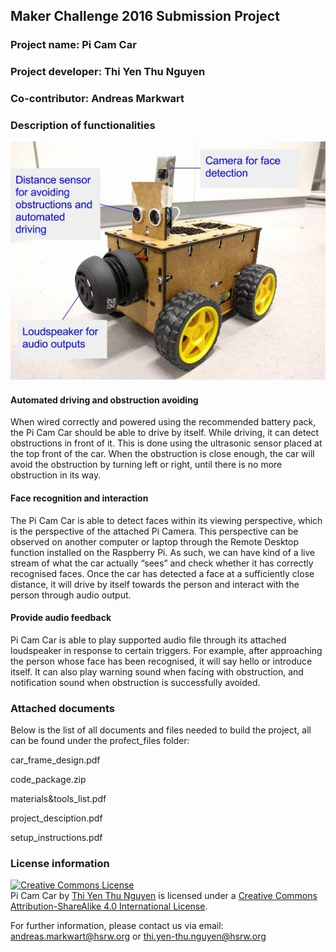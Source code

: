 <h2>Maker Challenge 2016 Submission Project</h2>

<h3>Project name:		Pi Cam Car</h3>

<h3>Project developer: Thi Yen Thu Nguyen</h3>

<h3>Co-contributor: Andreas Markwart</h3>

<b><h3>Description of functionalities</h3></b>

<img src="/git_images/functions_description.jpg">

<h4>Automated driving and obstruction avoiding </h4>
When wired correctly and powered using the recommended battery pack, the Pi Cam Car should be able to drive by itself. While driving, it can detect obstructions in front of it. This is done using the ultrasonic sensor placed at the top front of the car. When the obstruction is close enough, the car will avoid the obstruction by turning left or right, until there is no more obstruction in its way. 

<h4>Face recognition and interaction</h4>
The Pi Cam Car is able to detect faces within its viewing perspective, which is the perspective of the attached Pi Camera. This perspective can be observed on another computer or laptop through the Remote Desktop function installed on the Raspberry Pi. As such, we can have kind of a live stream of what the car actually “sees” and check whether it has correctly recognised faces. 
Once the car has detected a face at a sufficiently close distance, it will drive by itself towards the person and interact with the person through audio output.

<h4>Provide audio feedback</h4>
Pi Cam Car is able to play supported audio file through its attached loudspeaker in response to certain triggers. For example, after approaching the person whose face has been recognised, it will say hello or introduce itself. It can also play warning sound when facing with obstruction, and notification sound when obstruction is successfully avoided.

<b><h3>Attached documents</h3></b>

Below is the list of all documents and files needed to build the project, all can be found under the profect_files folder:

car_frame_design.pdf

code_package.zip

materials&tools_list.pdf

project_desciption.pdf

setup_instructions.pdf


<b><h3>License information</h3></b>

<a rel="license" href="http://creativecommons.org/licenses/by-sa/4.0/"><img alt="Creative Commons License" style="border-width:0" src="https://i.creativecommons.org/l/by-sa/4.0/88x31.png" /></a><br /><span xmlns:dct="http://purl.org/dc/terms/" property="dct:title">Pi Cam Car</span> by <a xmlns:cc="http://creativecommons.org/ns#" href="https://github.com/yenthusiastic/PiCamCar" property="cc:attributionName" rel="cc:attributionURL">Thi Yen Thu Nguyen</a> is licensed under a <a rel="license" href="http://creativecommons.org/licenses/by-sa/4.0/">Creative Commons Attribution-ShareAlike 4.0 International License</a>.


For further information, please contact us via email: andreas.markwart@hsrw.org or thi.yen-thu.nguyen@hsrw.org 
